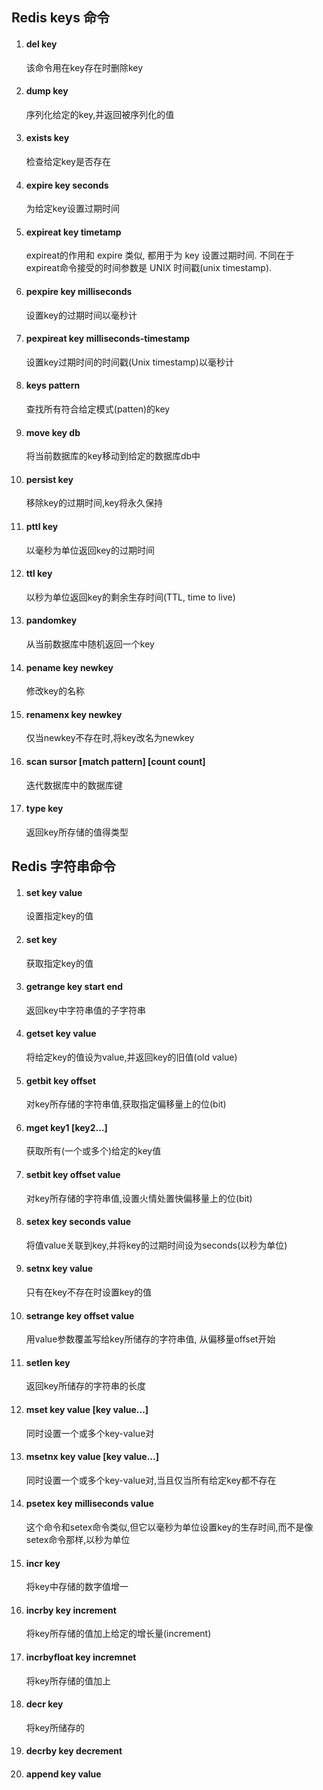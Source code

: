 ## Redis keys 命令

1.  #### del key

    该命令用在key存在时删除key

2.  #### dump key

    序列化给定的key,并返回被序列化的值

3.  #### exists key

    检查给定key是否存在

4.  #### expire key seconds

    为给定key设置过期时间

5.  #### expireat key timetamp

    expireat的作用和 expire 类似, 都用于为 key 设置过期时间. 不同在于expireat命令接受的时间参数是 UNIX 时间戳(unix timestamp).

6.  #### pexpire key milliseconds

    设置key的过期时间以毫秒计

7.  #### pexpireat key milliseconds-timestamp

    设置key过期时间的时间戳(Unix timestamp)以毫秒计

8.  #### keys pattern

    查找所有符合给定模式(patten)的key

9.  #### move key db

    将当前数据库的key移动到给定的数据库db中

10.  #### persist key

     移除key的过期时间,key将永久保持

11.  #### pttl key

     以毫秒为单位返回key的过期时间

12.  #### ttl key

     以秒为单位返回key的剩余生存时间(TTL, time to live)

13.  #### pandomkey

     从当前数据库中随机返回一个key

14.  #### pename key newkey

     修改key的名称

15.  #### renamenx key newkey

     仅当newkey不存在时,将key改名为newkey

16.  #### scan sursor [match pattern] [count count]

     迭代数据库中的数据库键

17.  #### type key

     返回key所存储的值得类型





## Redis 字符串命令

1.  #### set key value

    设置指定key的值

2.  #### set key

    获取指定key的值

3.  #### getrange key start end

    返回key中字符串值的子字符串

4.  #### getset key value

    将给定key的值设为value,并返回key的旧值(old value)

5.  #### getbit key offset

    对key所存储的字符串值,获取指定偏移量上的位(bit)

6.  #### mget key1 [key2...]

    获取所有(一个或多个)给定的key值

7.  #### setbit key offset value

    对key所存储的字符串值,设置火情处置快偏移量上的位(bit)

8.  #### setex key seconds value

    将值value关联到key,并将key的过期时间设为seconds(以秒为单位)

9.  #### setnx key value

    只有在key不存在时设置key的值

10.  #### setrange key offset value

     用value参数覆盖写给key所储存的字符串值, 从偏移量offset开始

11.  #### setlen key

     返回key所储存的字符串的长度

12.  #### mset key value [key value...]

     同时设置一个或多个key-value对

13.  #### msetnx key value [key value...]

     同时设置一个或多个key-value对,当且仅当所有给定key都不存在

14.  #### psetex key milliseconds value

     这个命令和setex命令类似,但它以毫秒为单位设置key的生存时间,而不是像setex命令那样,以秒为单位

15.  #### incr key

     将key中存储的数字值增一

16.  #### incrby key increment

     将key所存储的值加上给定的增长量(increment)

17.  #### incrbyfloat key incremnet

     将key所存储的值加上

18.  #### decr key

     将key所储存的

19.  #### decrby key decrement

     

20.  #### append key value

     

     